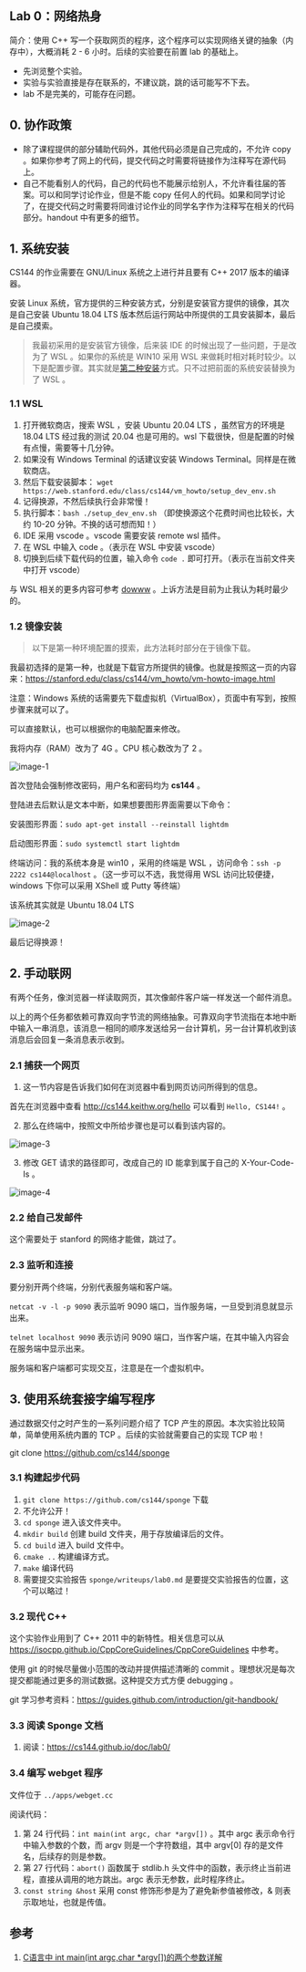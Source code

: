 ## Lab 0：网络热身

简介：使用 C++ 写一个获取网页的程序，这个程序可以实现网络关键的抽象（内存中），大概消耗 2 - 6 小时。后续的实验要在前置 lab 的基础上。

* 先浏览整个实验。
* 实验与实验直接是存在联系的，不建议跳，跳的话可能写不下去。
* lab 不是完美的，可能存在问题。

## 0. 协作政策

* 除了课程提供的部分辅助代码外，其他代码必须是自己完成的，不允许 copy 。如果你参考了网上的代码，提交代码之时需要将链接作为注释写在源代码上。
* 自己不能看别人的代码，自己的代码也不能展示给别人，不允许看往届的答案。可以和同学讨论作业，但是不能 copy 任何人的代码。如果和同学讨论了，在提交代码之时需要将同谁讨论作业的同学名字作为注释写在相关的代码部分。handout 中有更多的细节。

## 1. 系统安装 

CS144 的作业需要在 GNU/Linux 系统之上进行并且要有 C++ 2017 版本的编译器。

安装 Linux 系统，官方提供的三种安装方式，分别是安装官方提供的镜像，其次是自己安装 Ubuntu 18.04 LTS 版本然后运行网站中所提供的工具安装脚本，最后是自己摸索。

> 我最初采用的是安装官方镜像，后来装 IDE 的时候出现了一些问题，于是改为了 WSL 。如果你的系统是 WIN10 采用 WSL 来做耗时相对耗时较少。以下是配置步骤。其实就是[第二种安装](https://stanford.edu/class/cs144/vm_howto/vm-howto-iso.html)方式。只不过把前面的系统安装替换为了 WSL 。

### 1.1 WSL


1. 打开微软商店，搜索 WSL ，安装 Ubuntu 20.04 LTS ，虽然官方的环境是 18.04 LTS 经过我的测试 20.04 也是可用的。wsl 下载很快，但是配置的时候有点慢，需要等十几分钟。
2. 如果没有 Windows Terminal 的话建议安装 Windows Terminal。同样是在微软商店。
3. 然后下载安装脚本： `wget https://web.stanford.edu/class/cs144/vm_howto/setup_dev_env.sh `
4. 记得换源，不然后续执行会非常慢！
5. 执行脚本：`bash ./setup_dev_env.sh` （即使换源这个花费时间也比较长，大约 10-20 分钟。不换的话可想而知！）
6. IDE 采用 vscode 。vscode 需要安装 remote wsl 插件。
7. 在 WSL 中输入 code 。（表示在 WSL 中安装 vscode）
8. 切换到后续下载代码的位置，输入命令 `code .` 即可打开。（表示在当前文件夹中打开 vscode）

与 WSL 相关的更多内容可参考 [dowww](https://github.com/spencerwooo/dowww) 。上诉方法是目前为止我认为耗时最少的。

### 1.2 镜像安装

> 以下是第一种环境配置的摸索，此方法耗时部分在于镜像下载。

我最初选择的是第一种，也就是下载官方所提供的镜像。也就是按照这一页的内容来：https://stanford.edu/class/cs144/vm_howto/vm-howto-image.html

注意：Windows 系统的话需要先下载虚拟机（VirtualBox），页面中有写到，按照步骤来就可以了。

可以直接默认，也可以根据你的电脑配置来修改。

我将内存（RAM）改为了 4G 。CPU 核心数改为了 2 。

![image-1](https://cdn.jsdelivr.net/gh/weijiew/pic@master/images/image.6dmk7hpxcmo0.png)

首次登陆会强制修改密码，用户名和密码均为 **cs144** 。

登陆进去后默认是文本中断，如果想要图形界面需要以下命令：

安装图形界面：`sudo apt-get install --reinstall lightdm`

启动图形界面：`sudo systemctl start lightdm`

终端访问：我的系统本身是 win10 ，采用的终端是 WSL ，访问命令：`ssh -p 2222 cs144@localhost` 。（这一步可以不选，我觉得用 WSL 访问比较便捷，windows 下你可以采用 XShell 或 Putty 等终端）

该系统其实就是 Ubuntu 18.04 LTS

![image-2](https://cdn.jsdelivr.net/gh/weijiew/pic@master/images/image.41e5ycv81yy0.png)

最后记得换源！

## 2. 手动联网

有两个任务，像浏览器一样读取网页，其次像邮件客户端一样发送一个邮件消息。

以上的两个任务都依赖可靠双向字节流的网络抽象。可靠双向字节流指在本地中断中输入一串消息，该消息一相同的顺序发送给另一台计算机，另一台计算机收到该消息后会回复一条消息表示收到。

### 2.1 捕获一个网页

1. 这一节内容是告诉我们如何在浏览器中看到网页访问所得到的信息。

首先在浏览器中查看 http://cs144.keithw.org/hello 可以看到 `Hello, CS144!` 。


2. 那么在终端中，按照文中所给步骤也是可以看到该内容的。

![image-3](https://cdn.jsdelivr.net/gh/weijiew/pic@master/images/image.5070rpwtdig0.png)


3. 修改 GET 请求的路径即可，改成自己的 ID 能拿到属于自己的 X-Your-Code-Is 。

![image-4](https://cdn.jsdelivr.net/gh/weijiew/pic@master/images/image.70o0sngyzc40.png)


### 2.2 给自己发邮件

这个需要处于 stanford 的网络才能做，跳过了。

### 2.3 监听和连接

要分别开两个终端，分别代表服务端和客户端。

`netcat -v -l -p 9090` 表示监听 9090 端口，当作服务端，一旦受到消息就显示出来。

`telnet localhost 9090` 表示访问 9090 端口，当作客户端，在其中输入内容会在服务端中显示出来。

服务端和客户端都可实现交互，注意是在一个虚拟机中。

## 3. 使用系统套接字编写程序

通过数据交付之时产生的一系列问题介绍了 TCP 产生的原因。本次实验比较简单，简单使用系统内置的 TCP 。后续的实验就需要自己的实现 TCP 啦！

git clone https://github.com/cs144/sponge

### 3.1 构建起步代码

1. `git clone https://github.com/cs144/sponge` 下载
2. 不允许公开！
3. `cd sponge` 进入该文件夹中。
4. `mkdir build` 创建 build 文件夹，用于存放编译后的文件。
5. `cd build` 进入 build 文件中。
6. `cmake ..` 构建编译方式。
7. `make` 编译代码
8. 需要提交实验报告 `sponge/writeups/lab0.md` 是要提交实验报告的位置，这个可以略过！

### 3.2 现代 C++

这个实验作业用到了 C++ 2011 中的新特性。相关信息可以从 https://isocpp.github.io/CppCoreGuidelines/CppCoreGuidelines 中参考。

使用 git 的时候尽量做小范围的改动并提供描述清晰的 commit 。理想状况是每次提交都能通过更多的测试数据。这种提交方式方便 debugging 。

git 学习参考资料：https://guides.github.com/introduction/git-handbook/

### 3.3 阅读 Sponge 文档

1. 阅读：https://cs144.github.io/doc/lab0/


### 3.4 编写 webget 程序

文件位于 `../apps/webget.cc`

阅读代码：

1. 第 24 行代码：`int main(int argc, char *argv[])` 。其中 argc 表示命令行中输入参数的个数，而 argv 则是一个字符数组，其中 argv[0] 存的是文件名，后续存的则是参数。
2. 第 27 行代码：`abort()` 函数属于 stdlib.h 头文件中的函数，表示终止当前进程，直接从调用的地方跳出。argc 表示无参数，此时程序终止。
3. `const string &host` 采用 const 修饰形参是为了避免新参值被修改，& 则表示取地址，也就是传值。

## 参考

1. [C语言中 int main(int argc,char *argv[])的两个参数详解](https://blog.csdn.net/weixin_40539125/article/details/82585792)
